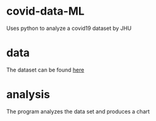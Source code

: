 # covid-data-ML
Uses python to analyze a covid19 dataset by JHU

# data
The dataset can be found [here](https://github.com/CSSEGISandData/COVID-19.git) 

# analysis
The program analyzes the data set and produces a chart 
